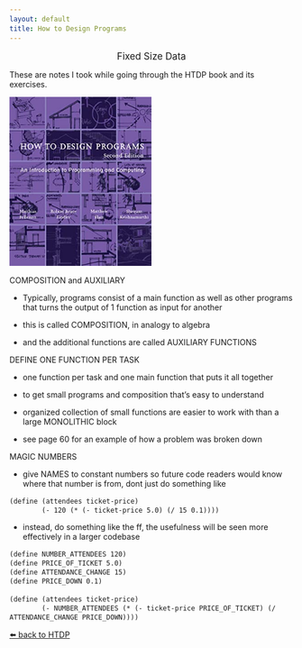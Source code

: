 ```yaml
---
layout: default
title: How to Design Programs
---
```


<center><p><big>Fixed Size Data</big></p></center>

These are notes I took while going through the HTDP book and its exercises.

<img src="/photos/books/htdp2.jpg" height ="300">

COMPOSITION and AUXILIARY

- Typically, programs consist of a main function as well as other programs that turns the output of 1 function as input for another

- this is called COMPOSITION, in analogy to algebra

- and the additional functions are called AUXILIARY FUNCTIONS

DEFINE ONE FUNCTION PER TASK

- one function per task and one main function that puts it all together

- to get small programs and composition that’s easy to understand

- organized collection of small functions are easier to work with than a large MONOLITHIC block

- see page 60 for an example of how a problem was broken down

MAGIC NUMBERS

- <p>give NAMES to constant numbers so future code readers would know where that number is from, dont just do something like</p>

```racket
(define (attendees ticket-price)
        (- 120 (* (- ticket-price 5.0) (/ 15 0.1))))
```

- <p>instead, do something like the ff, the usefulness will be seen more effectively in a larger codebase</p>

```racket
(define NUMBER_ATTENDEES 120)
(define PRICE_OF_TICKET 5.0)
(define ATTENDANCE_CHANGE 15)
(define PRICE_DOWN 0.1)

(define (attendees ticket-price)
        (- NUMBER_ATTENDEES (* (- ticket-price PRICE_OF_TICKET) (/ ATTENDANCE_CHANGE PRICE_DOWN))))
```

<a href="/bookshelf/htdp2">⬅️ back to HTDP</a>
